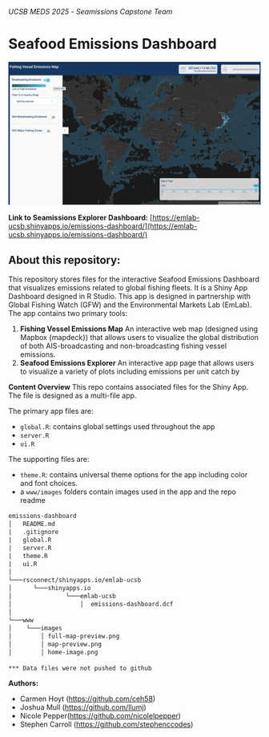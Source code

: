 *UCSB MEDS 2025* - *Seamissions Capstone Team*

# Seafood Emissions Dashboard

<img src="www/images/full-map-preview.png" width="800"/>

**Link to Seamissions Explorer Dashboard:** [https://emlab-ucsb.shinyapps.io/emissions-dashboard/](https://emlab-ucsb.shinyapps.io/emissions-dashboard/)

## About this repository:
This repository stores files for the interactive Seafood Emissions Dashboard that visualizes emissions related to global fishing fleets. It is a Shiny App Dashboard designed in R Studio. This app is designed in partnership with Global Fishing Watch (GFW) and the Environmental Markets Lab (EmLab). The app contains two primary tools:
1) **Fishing Vessel Emissions Map** An interactive web map (designed using Mapbox {mapdeck}) that allows users to visualize the global distribution of both AIS-broadcasting and non-broadcasting fishing vessel emissions.
2) **Seafood Emissions Explorer** An interactive app page that allows users to visualize a variety of plots including emissions per unit catch by 
 
**Content Overview**
This repo contains associated files for the Shiny App. The file is designed as a multi-file app.

The primary app files are:
- `global.R`: contains global settings used throughout the app
- `server.R`
- `ui.R`

The supporting files are:
- `theme.R`: contains universal theme options for the app including color and font choices.
- a `www/images` folders contain images used in the app and the repo readme

```
emissions-dashboard
│   README.md
|   .gitignore
|   global.R
|   server.R
|   theme.R
|   ui.R
│
└───rsconnect/shinyapps.io/emlab-ucsb
│      └───shinyapps.io
│               └───emlab-ucsb
│                   │  emissions-dashboard.dcf
│              
└───www
│    └───images
│        │ full-map-preview.png
│        │ map-preview.png
│        │ home-image.png

*** Data files were not pushed to github
```

**Authors:**
- Carmen Hoyt (https://github.com/ceh58)
- Joshua Mull (https://github.com/llumj)
- Nicole Pepper(https://github.com/nicolelpepper)
- Stephen Carroll (https://github.com/stephenccodes)

